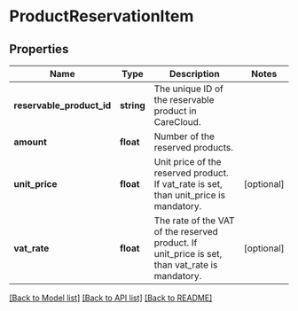 # ProductReservationItem

## Properties
Name | Type | Description | Notes
------------ | ------------- | ------------- | -------------
**reservable_product_id** | **string** | The unique ID of the reservable product in CareCloud. | 
**amount** | **float** | Number of the reserved products. | 
**unit_price** | **float** | Unit price of the reserved product. If vat_rate is set, than unit_price is mandatory. | [optional] 
**vat_rate** | **float** | The rate of the VAT of the reserved product. If unit_price is set, than vat_rate is mandatory. | [optional] 

[[Back to Model list]](../../README.md#documentation-for-models) [[Back to API list]](../../README.md#documentation-for-api-endpoints) [[Back to README]](../../README.md)

